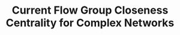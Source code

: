 ---
title: "Current Flow Group Closeness Centrality for Complex Networks"
collection: publications
permalink: /publication/Maximizing Current Flow Closeness under Cardinality Constraints
venue: 'WWW-2019 (to appear with a different title)'
paperurl: 'https://arxiv.org/abs/1802.02556'
authors: '(alphabetical ordering) Huan Li, Richard Peng, Liren Shan, Yuhao Yi, Zhongzhi Zhang'
---